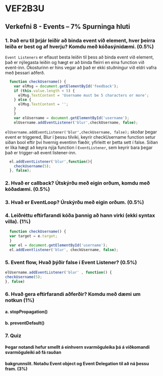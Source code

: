 # VEF2B3U
## Verkefni 8 - Events – 7% Spurninga hluti

### 1. Það eru til þrjár leiðir að binda event við element, hver þeirra leiða er best og af hverju? Komdu með kóðasýnidæmi. (0.5%)
`Event Listeners` er eflaust besta leiðin til þess að binda event við element, það er nýlegasta leiðin og hægt er að binda fleirri en eina function við event-inn.
Ókosturinn er hins vegar að það er ekki stuðningur við eldri vafra með þessari aðferð.

```javascript
  function checkUsername() {
    var elMsg = document.getElementById('feedback');
    if (this.value.length < 5) {
      elMsg.TextContent = 'Username must be 5 characters or more';
    } else {
      elMsg.TextContent = '';
    }
    }
    var elUsername = document.getElementById('username');
    elUsername.addEventListener('blur',checkUsername, false);
```
`elUsername.addEventListener('blur',checkUsername, false);` skoðar þegar event er triggered, Blur í þessu tilviki, keyrir checkUsername function setur síðan bool eftir því hvernig eventinn flæðir, yfirleitt er þetta sett í false.
Síðan er líka hægt að keyra nýja function í `EventListener`, sem keyrir bara þegar það er trigger-að event listener-inn.
```javascript
  el.addEventListener('blur',function(){
    checkUsername(5);
  }, false);
```
### 2. Hvað er callback? Útskýrðu með eigin orðum, komdu með kóðadæmi. (0.5%)

### 3. Hvað er EventLoop? Úrskýrðu með eigin orðum. (0.5%)

### 4. Leiðréttu eftirfarandi kóða þannig að hann virki (ekki syntax villa). (1%)

```javascript
  function checkUsername() {
  var target = e.target;
  }
  var el = document.getElementById('username');
  el.addEventlistener('blur', checkUsername, false);
```

### 5. Event flow, Hvað þýðir false í Event Listener? (0.5%)
```javascript
elUsername.addEventListener('blur' , function() {
checkUsername(5);
}, false)
```
### 6. Hvað gera eftirfarandi aðferðir? Komdu með dæmi um notkun (1%)
#### a. stopPropagation()
#### b. preventDefault()
### 7. Quiz
#### Þegar notandi hefur smellt á einhvern svarmöguleika þá á viðkomandi svarmöguleiki að fá rauðan
#### bakgrunnslit. Notaðu Event object og Event Delegation til að ná þessu fram. (3%)
